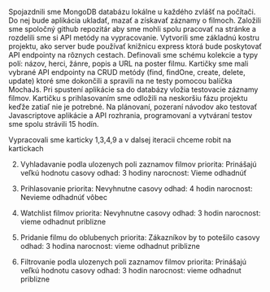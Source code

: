 Spojazdnili sme MongoDB databázu lokálne u každého zvlášť na počítači. Do nej bude aplikácia ukladať, mazať a získavať záznamy o filmoch.  Založili sme spoločný github repozitár aby sme mohli spolu pracovať na stránke a rozdelili sme si API metódy na vypracovanie. Vytvorili sme základnú kostru projektu, ako server bude používať knižnicu express ktorá bude poskytovať API endpointy na rôznych cestach. Definovali sme schému kolekcie a typy polí: názov, herci, žánre, popis a URL na poster filmu. Kartičky sme mali vybrané API endpointy na CRUD metódy (find, findOne, create, delete, update) ktoré sme dokončili a spravili na ne testy pomocou balíčka MochaJs. Pri spustení aplikácie sa do databázy vložia testovacie záznamy filmov. Kartičku s prihlasovaním sme odložili na neskoršiu fázu projektu keďže zatiaľ nie je potrebné. Na plánovaní, pozeraní návodov ako testovať Javascriptove aplikácie a API rozhrania, programovaní a vytváraní testov sme spolu strávili 15 hodín.

Vypracovali sme karticky 1,3,4,9 a v dalsej iteracii chceme robit na kartickach

2. Vyhladavanie podla ulozenych poli zaznamov filmov
priorita: Prinášajú veľkú hodnotu
casovy odhad: 3 hodiny 
narocnost: Vieme odhadnúť

6. Prihlasovanie
priorita: Nevyhnutne
casovy odhad: 4 hodin
narocnost: Nevieme odhadnúť vôbec

10. Watchlist filmov
priorita: Nevyhnutne
casovy odhad: 3 hodin
narocnost: vieme odhadnut priblizne

11. Pridanie filmu do oblubenych
priorita: Zákazníkov by to potešilo
casovy odhad: 3 hodina
narocnost: vieme odhadnut priblizne

5. Filtrovanie podla ulozenych poli zaznamov filmov
priorita: Prinášajú veľkú hodnotu
casovy odhad: 3 hodin
narocnost: vieme odhadnut priblizne

